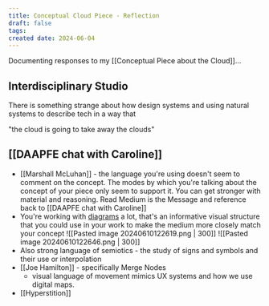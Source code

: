 ```yaml
---
title: Conceptual Cloud Piece - Reflection
draft: false
tags: 
created date: 2024-06-04
---
```

Documenting responses to my [[Conceptual Piece about the Cloud]]...

## Interdisciplinary Studio

There is something strange about how design systems and using natural systems to describe tech in a way that 

"the cloud is going to take away the clouds"

## [[DAAPFE chat with Caroline]]
- [[Marshall McLuhan]] - the language you're using doesn't seem to comment on the concept. The modes by which you're talking about the concept of your piece only seem to support it. You can get stronger with material and reasoning. Read Medium is the Message and reference back to [[DAAPFE chat with Caroline]]
- You're working with [diagrams](https://www.google.com/search?client=opera&q=internet+diagram&sourceid=opera&ie=UTF-8&oe=UTF-8#imgrc=voqU2uU4BJLK-M&imgdii=hmY35Tjk_C90SM) a lot, that's an informative visual structure that you could use in your work to make the medium more closely match your concept
![[Pasted image 20240610122619.png | 300]] ![[Pasted image 20240610122646.png | 300]]
-  Also strong language of semiotics - the study of signs and symbols and their use or interpolation
- [[Joe Hamilton]] - specifically Merge Nodes
	- visual language of movement mimics UX systems and how we use digital maps.
- [[Hyperstition]]